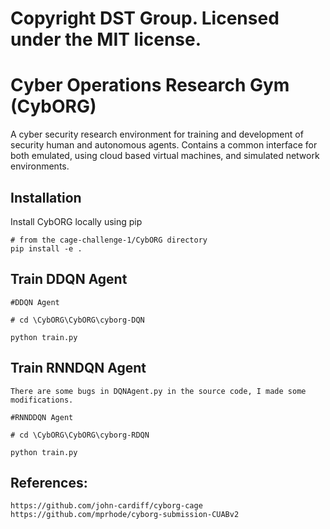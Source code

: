 # Copyright DST Group. Licensed under the MIT license.

# Cyber Operations Research Gym (CybORG)

A cyber security research environment for training and development of security human and autonomous agents. Contains a common interface for both emulated, using cloud based virtual machines, and simulated network environments.

## Installation

Install CybORG locally using pip

```
# from the cage-challenge-1/CybORG directory
pip install -e .
```
## Train DDQN Agent

```
#DDQN Agent

# cd \CybORG\CybORG\cyborg-DQN

python train.py
```

## Train RNNDQN Agent
```
There are some bugs in DQNAgent.py in the source code, I made some modifications.

#RNNDDQN Agent

# cd \CybORG\CybORG\cyborg-RDQN

python train.py
```
## References:
```
https://github.com/john-cardiff/cyborg-cage
https://github.com/mprhode/cyborg-submission-CUABv2
```

